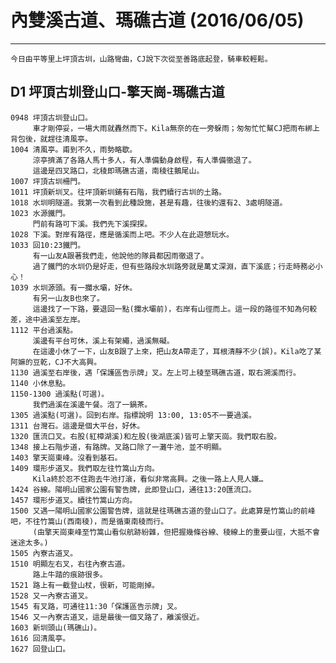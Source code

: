 # 內雙溪古道、瑪礁古道 (2016/06/05)
-----------------------------------

    今日由平等里上坪頂古圳，山路彎曲，CJ說下次從至善路底起登，騎車較輕鬆。

D1 坪頂古圳登山口-擎天崗-瑪礁古道
---------------------------------

    0948 坪頂古圳登山口。
         車才剛停妥，一場大雨就轟然而下。Kila無奈的在一旁躲雨；匆匆忙忙幫CJ把雨布綁上背包後，就趕往清風亭。
    1004 清風亭。甫到不久，雨勢略歇。
         涼亭擠滿了各路人馬十多人，有人準備動身啟程，有人準備徹退了。
         這邊是四叉路口，北稜即瑪礁古道，南稜往鵝尾山。
    1007 坪頂古圳柵門。
    1011 坪頂新圳叉。往坪頂新圳鋪有石階，我們續行古圳的土路。
    1018 水圳明隧道。我第一次看到此種設施，甚是有趣，往後約還有2、3處明隧道。
    1023 水源鐵門。
         門前有路可下溪。我們先下溪探探。
    1028 下溪。對岸有路徑，應是循溪而上吧。不少人在此遊憩玩水。
    1033 回10:23鐵門。
         有一山友A跟著我們走，他說他的隊員都因雨徹退了。
         過了鐵門的水圳仍是好走，但有些路段水圳路旁就是萬丈深淵，直下溪底；行走時務必小心！
    1039 水圳源頭。有一攔水壩，好休。
         有另一山友B也來了。
         這邊找了一下路，要退回一點(攔水壩前)，右岸有山徑而上。這一段的路徑不知為何較差，途中過溪至左岸。
    1112 平台過溪點。
         溪邊有平台可休，溪上有架繩，過溪無礙。
         在這邊小休了一下，山友B跟了上來，把山友A帶走了，耳根清靜不少(誤)。Kila吃了某阿嫲的豆乾，CJ不大高興。
    1130 過溪至右岸後，遇「保護區告示牌」叉。左上可上稜至瑪礁古道，取右溯溪而行。
    1140 小休息點。
    1150-1300 過溪點(可選)。
         我們過溪在溪邊午餐。泡了一鍋茶。
    1305 過溪點(可選)。回到右岸。指標說明 13:00, 13:05不一要過溪。
    1311 台灣石。這邊是個大平台，好休。
    1320 匯流口叉。右股(紅樟湖溪)和左股(後湖底溪)皆可上擎天崗。我們取右股。
    1348 接上石階步道，有路牌。叉路口除了一灘牛池，並不明顯。
    1403 擎天崗東峰。沒看到基石。
    1409 環形步道叉。我們取左往竹篙山方向。
         Kila終於忍不住跑去牛池打滾，看似非常高興。之後一路上人見人嫌…
    1424 谷線。陽明山國家公園有警告牌，此即登山口，通往13:20匯流口。
    1457 環形步道叉。續往竹篙山方向。
    1500 又遇一陽明山國家公園警告牌，這就是往瑪礁古道的登山口了。此處算是竹篙山的前峰吧，不往竹篙山(西南稜)，而是循東南稜而行。
         (由擎天崗東峰至竹篙山看似航跡紛雜，但把握幾條谷線、稜線上的重要山徑，大抵不會迷途太多。)
    1505 內寮古道叉。
    1510 明顯左右叉，右往內寮古道。
         路上牛踏的痕跡很多。
    1521 路上有一截登山杖，很新，可能剛掉。
    1528 又一內寮古道叉。
    1545 有叉路，可通往11:30「保護區告示牌」叉。
    1546 又一內寮古道叉，這是最後一個叉路了，離溪很近。
    1603 新圳頭山(瑪礁山)。
    1616 回清風亭。
    1627 回登山口。



